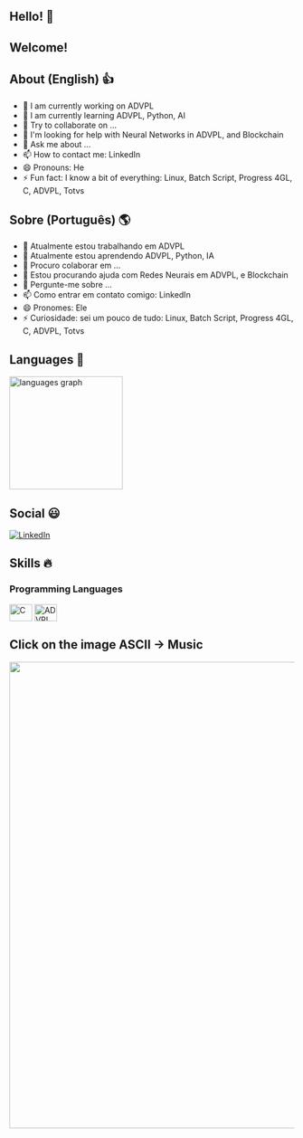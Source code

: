 ## Hello! 👋
## Welcome!

## About (English) 👍
- 🔭 I am currently working on ADVPL
- 🌱 I am currently learning ADVPL, Python, AI
- 👯 Try to collaborate on ...
- 🤔 I'm looking for help with Neural Networks in ADVPL, and Blockchain
- 💬 Ask me about ...
- 📫 How to contact me: LinkedIn
- 😄 Pronouns: He
- ⚡ Fun fact: I know a bit of everything: Linux, Batch Script, Progress 4GL, C, ADVPL, Totvs

## Sobre (Português) 🌎
- 🔭 Atualmente estou trabalhando em ADVPL
- 🌱 Atualmente estou aprendendo ADVPL, Python, IA
- 👯 Procuro colaborar em ...
- 🤔 Estou procurando ajuda com Redes Neurais em ADVPL, e Blockchain
- 💬 Pergunte-me sobre ...
- 📫 Como entrar em contato comigo: LinkedIn
- 😄 Pronomes: Ele
- ⚡ Curiosidade: sei um pouco de tudo: Linux, Batch Script, Progress 4GL, C, ADVPL, Totvs

## Languages 💎
<!-- Stats -->
<div align="left">
  <img src="https://github-readme-stats.vercel.app/api/top-langs?username=edummoreno&locale=en&hide_title=false&layout=compact&card_width=320&langs_count=5&theme=dracula&hide_border=false" height="200" alt="languages graph"  />
</div>

## Social 😃
<!-- Links -->
[![LinkedIn](https://img.shields.io/badge/LinkedIn-0077B5?style=for-the-badge&logo=linkedin&logoColor=white)](https://www.linkedin.com/in/edummoreno/)

## Skills 🔥
<!--Skills: Programming Languages -->
  <div style="flex-basis: 48%;">
    <h3>Programming Languages</h3>
    <img align="center" alt="C" height="30" width="40" src="https://cdn.jsdelivr.net/gh/devicons/devicon/icons/c/c-original.svg"-->
    <img align="center" alt="ADVPL" height="30" width="40" src="https://logodownload.org/wp-content/uploads/2019/12/totvs-logo-0.png"-->
  </div>

## Click on the image ASCII -> Music
<!-- Gandalf Sax -->
<div>
  <a href="https://www.youtube.com/watch?v=G1IbRujko-A">
    <img src="https://github.com/edummoreno/edummoreno/blob/master/assets/gandalf_sax.gif" width="825px">
  </a>
</div>
